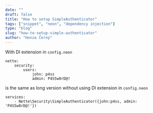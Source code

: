 ```yaml
---
date: ""
draft: false
title: "How to setup SimpleAuthenticator"
tags: ["snippet", "neon", "dependency injection"]
type: "blog"
slug: "how-to-setup-simple-authenticator"
author: "Honza Černý"
---
```


With DI extension in `config.neon`

```neon
nette:
    security:
        users:
            john: p4ss
            admin: P4S5w0rD@!
```

is the same as long version without using DI extension in `config.neon`

```neon
services:
    - Nette\Security\SimpleAuthenticator({john:p4ss, admin: 'P4S5w0rD@!'})
```
